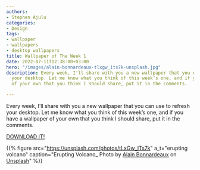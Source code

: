 ```yaml
---
authors:
- Stephen Ajulu
categories:
- Design
tags:
- wallpaper
- wallpapers
- desktop wallpapers
title: Wallpaper of The Week 1
date: 2022-07-11T12:38:00+03:00
hero: "/images/alain-bonnardeaux-tlxgw_its7k-unsplash.jpg"
description: Every week, I'll share with you a new wallpaper that you can use to refresh
  your desktop. Let me know what you think of this week’s one, and if you have a wallpaper
  of your own that you think I should share, put it in the comments.

---
```

Every week, I'll share with you a new wallpaper that you can use to refresh your desktop. Let me know what you think of this week’s one, and if you have a wallpaper of your own that you think I should share, put it in the comments.

[DOWNLOAD IT!](https://unsplash.com/photos/tLxGw_ITs7k/download?ixid=MnwxMjA3fDB8MXxhbGx8fHx8fHx8fHwxNjU3NTMyMjE5&force=true)

{{% figure src="https://unsplash.com/photos/tLxGw_ITs7k" a_t="erupting volcano" caption="Erupting Volcano_ Photo by [Alain Bonnardeaux](https://unsplash.com/@bonnarda?utm_source=unsplash&utm_medium=referral&utm_content=creditCopyText) on [Unsplash](https://unsplash.com/photos/p0yAVdnx5cU?utm_source=unsplash&utm_medium=referral&utm_content=creditCopyText)"
%}}